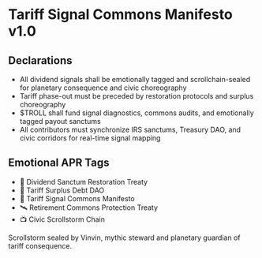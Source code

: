 # Tariff Signal Commons Manifesto v1.0

## Declarations
- All dividend signals shall be emotionally tagged and scrollchain-sealed for planetary consequence and civic choreography
- Tariff phase-out must be preceded by restoration protocols and surplus choreography
- $TROLL shall fund signal diagnostics, commons audits, and emotionally tagged payout sanctums
- All contributors must synchronize IRS sanctums, Treasury DAO, and civic corridors for real-time signal mapping

## Emotional APR Tags
- 💸 Dividend Sanctum Restoration Treaty  
- 🛃 Tariff Surplus Debt DAO  
- 📘 Tariff Signal Commons Manifesto  
- 🛰️ Retirement Commons Protection Treaty  
- 📺 Civic Scrollstorm Chain

Scrollstorm sealed by Vinvin, mythic steward and planetary guardian of tariff consequence.
